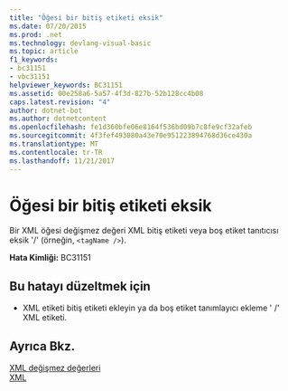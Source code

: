 ```yaml
---
title: "Öğesi bir bitiş etiketi eksik"
ms.date: 07/20/2015
ms.prod: .net
ms.technology: devlang-visual-basic
ms.topic: article
f1_keywords:
- bc31151
- vbc31151
helpviewer_keywords: BC31151
ms.assetid: 00e258a6-5a57-4f3d-827b-52b128cc4b08
caps.latest.revision: "4"
author: dotnet-bot
ms.author: dotnetcontent
ms.openlocfilehash: fe1d360bfe06e8164f536bd09b7c8fe9cf32afeb
ms.sourcegitcommit: 4f3fef493080a43e70e951223894768d36ce430a
ms.translationtype: MT
ms.contentlocale: tr-TR
ms.lasthandoff: 11/21/2017
---
```

# <a name="element-is-missing-an-end-tag"></a>Öğesi bir bitiş etiketi eksik
Bir XML öğesi değişmez değeri XML bitiş etiketi veya boş etiket tanıtıcısı eksik '/' (örneğin, `<tagName />`).  
  
 **Hata Kimliği:** BC31151  
  
## <a name="to-correct-this-error"></a>Bu hatayı düzeltmek için  
  
-   XML etiketi bitiş etiketi ekleyin ya da boş etiket tanımlayıcı ekleme ' /' XML etiketi.  
  
## <a name="see-also"></a>Ayrıca Bkz.  
 [XML değişmez değerleri](../../visual-basic/language-reference/xml-literals/index.md)  
 [XML](../../visual-basic/programming-guide/language-features/xml/index.md)
